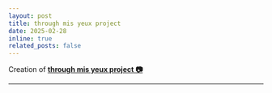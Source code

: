```yaml
---
layout: post
title: through mis yeux project
date: 2025-02-28 
inline: true
related_posts: false
---
```


Creation of [**through mis yeux project 📷**](https://www.instagram.com/through_misyeux_project/) 

***